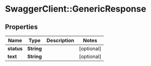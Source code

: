 # SwaggerClient::GenericResponse

## Properties
Name | Type | Description | Notes
------------ | ------------- | ------------- | -------------
**status** | **String** |  | [optional] 
**text** | **String** |  | [optional] 

